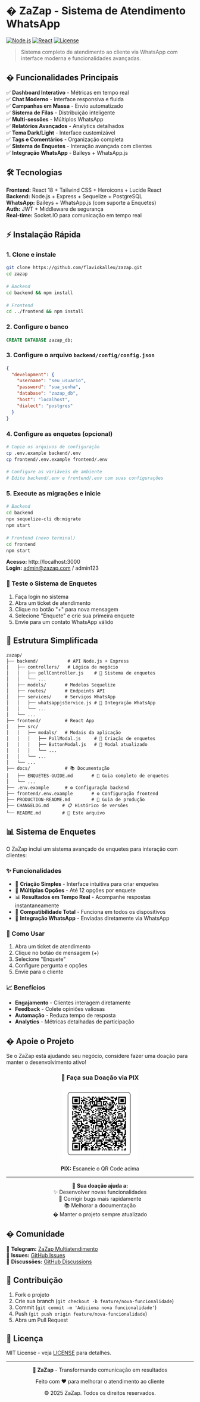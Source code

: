 # � ZaZap - Sistema de Atendimento WhatsApp

[![Node.js](https://img.shields.io/badge/Node.js-18+-green.svg)](https://nodejs.org/)
[![React](https://img.shields.io/badge/React-18+-blue.svg)](https://reactjs.org/)
[![License](https://img.shields.io/badge/License-MIT-yellow.svg)](https://opensource.org/licenses/MIT)

> Sistema completo de atendimento ao cliente via WhatsApp com interface moderna e funcionalidades avançadas.

## � Funcionalidades Principais

✅ **Dashboard Interativo** - Métricas em tempo real  
✅ **Chat Moderno** - Interface responsiva e fluida  
✅ **Campanhas em Massa** - Envio automatizado  
✅ **Sistema de Filas** - Distribuição inteligente  
✅ **Multi-sessões** - Múltiplos WhatsApp  
✅ **Relatórios Avançados** - Analytics detalhados  
✅ **Tema Dark/Light** - Interface customizável  
✅ **Tags e Comentários** - Organização completa  
✅ **Sistema de Enquetes** - Interação avançada com clientes  
✅ **Integração WhatsApp** - Baileys + WhatsApp.js  

## 🛠 Tecnologias

**Frontend:** React 18 + Tailwind CSS + Heroicons + Lucide React  
**Backend:** Node.js + Express + Sequelize + PostgreSQL  
**WhatsApp:** Baileys + WhatsApp.js (com suporte a Enquetes)  
**Auth:** JWT + Middleware de segurança  
**Real-time:** Socket.IO para comunicação em tempo real  

## ⚡ Instalação Rápida

### 1. Clone e instale
```bash
git clone https://github.com/flaviokalleu/zazap.git
cd zazap

# Backend
cd backend && npm install

# Frontend  
cd ../frontend && npm install
```

### 2. Configure o banco
```sql
CREATE DATABASE zazap_db;
```

### 3. Configure o arquivo `backend/config/config.json`
```json
{
  "development": {
    "username": "seu_usuario",
    "password": "sua_senha", 
    "database": "zazap_db",
    "host": "localhost",
    "dialect": "postgres"
  }
}
```

### 4. Configure as enquetes (opcional)
```bash
# Copie os arquivos de configuração
cp .env.example backend/.env
cp frontend/.env.example frontend/.env

# Configure as variáveis de ambiente
# Edite backend/.env e frontend/.env com suas configurações
```

### 5. Execute as migrações e inicie
```bash
# Backend
cd backend
npx sequelize-cli db:migrate
npm start

# Frontend (novo terminal)
cd frontend  
npm start
```

**Acesso:** http://localhost:3000  
**Login:** admin@zazap.com / admin123

### 🎯 Teste o Sistema de Enquetes
1. Faça login no sistema
2. Abra um ticket de atendimento
3. Clique no botão "+" para nova mensagem
4. Selecione "Enquete" e crie sua primeira enquete
5. Envie para um contato WhatsApp válido

## 📁 Estrutura Simplificada

```
zazap/
├── backend/           # API Node.js + Express
│   ├── controllers/   # Lógica de negócio
│   │   ├── pollController.js    # 🎯 Sistema de enquetes
│   │   └── ...
│   ├── models/       # Modelos Sequelize  
│   ├── routes/       # Endpoints API
│   ├── services/     # Serviços WhatsApp
│   │   ├── whatsappjsService.js # 🔧 Integração WhatsApp
│   │   └── ...
│   └── ...
├── frontend/         # React App
│   ├── src/
│   │   ├── modals/   # Modais da aplicação
│   │   │   ├── PollModal.js     # 📝 Criação de enquetes
│   │   │   ├── ButtonModal.js   # 📱 Modal atualizado
│   │   │   └── ...
│   │   └── ...
│   └── ...
├── docs/             # 📚 Documentação
│   ├── ENQUETES-GUIDE.md       # 🎯 Guia completo de enquetes
│   └── ...
├── .env.example      # ⚙️ Configuração backend
├── frontend/.env.example       # ⚙️ Configuração frontend
├── PRODUCTION-README.md        # 🚀 Guia de produção
├── CHANGELOG.md     # 📋 Histórico de versões
└── README.md        # 📖 Este arquivo
```

## 📊 Sistema de Enquetes

O ZaZap inclui um sistema avançado de enquetes para interação com clientes:

### ✨ Funcionalidades
- 📝 **Criação Simples** - Interface intuitiva para criar enquetes
- 🔘 **Múltiplas Opções** - Até 12 opções por enquete
- 📊 **Resultados em Tempo Real** - Acompanhe respostas instantaneamente
- 📱 **Compatibilidade Total** - Funciona em todos os dispositivos
- 🎯 **Integração WhatsApp** - Enviadas diretamente via WhatsApp

### 🚀 Como Usar
1. Abra um ticket de atendimento
2. Clique no botão de mensagem (+)
3. Selecione "Enquete" 
4. Configure pergunta e opções
5. Envie para o cliente

### 📈 Benefícios
- **Engajamento** - Clientes interagem diretamente
- **Feedback** - Colete opiniões valiosas
- **Automação** - Reduza tempo de resposta
- **Analytics** - Métricas detalhadas de participação  

## � Apoie o Projeto

Se o ZaZap está ajudando seu negócio, considere fazer uma doação para manter o desenvolvimento ativo!

<div align="center">

### 🎁 Faça sua Doação via PIX

<img src="docs/images/donation-qr.jpg" alt="QR Code PIX para Doação" width="200"/>

**PIX:** Escaneie o QR Code acima

---

💛 **Sua doação ajuda a:**  
✨ Desenvolver novas funcionalidades  
🐛 Corrigir bugs mais rapidamente  
📚 Melhorar a documentação  
� Manter o projeto sempre atualizado  

</div>

## � Comunidade

📱 **Telegram:** [ZaZap Multiatendimento](https://t.me/zazapmutiatendimento)  
🐛 **Issues:** [GitHub Issues](https://github.com/flaviokalleu/zazap/issues)  
💬 **Discussões:** [GitHub Discussions](https://github.com/flaviokalleu/zazap/discussions)  

## 🤝 Contribuição

1. Fork o projeto
2. Crie sua branch (`git checkout -b feature/nova-funcionalidade`)
3. Commit (`git commit -m 'Adiciona nova funcionalidade'`)
4. Push (`git push origin feature/nova-funcionalidade`)
5. Abra um Pull Request

## 📄 Licença

MIT License - veja [LICENSE](LICENSE) para detalhes.

---

<div align="center">
  <p><strong>💛 ZaZap</strong> - Transformando comunicação em resultados</p>
  <p>Feito com ❤️ para melhorar o atendimento ao cliente</p>
  <p>© 2025 ZaZap. Todos os direitos reservados.</p>
</div>
